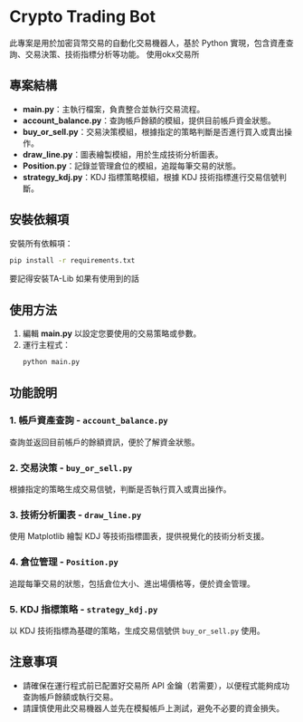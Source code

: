 
# Crypto Trading Bot

此專案是用於加密貨幣交易的自動化交易機器人，基於 Python 實現，包含資產查詢、交易決策、技術指標分析等功能。
使用okx交易所 

## 專案結構

- **main.py**：主執行檔案，負責整合並執行交易流程。
- **account_balance.py**：查詢帳戶餘額的模組，提供目前帳戶資金狀態。
- **buy_or_sell.py**：交易決策模組，根據指定的策略判斷是否進行買入或賣出操作。
- **draw_line.py**：圖表繪製模組，用於生成技術分析圖表。
- **Position.py**：記錄並管理倉位的模組，追蹤每筆交易的狀態。
- **strategy_kdj.py**：KDJ 指標策略模組，根據 KDJ 技術指標進行交易信號判斷。

## 安裝依賴項

安裝所有依賴項：
   ```bash
   pip install -r requirements.txt
   ```
要記得安裝TA-Lib 如果有使用到的話

## 使用方法

1. 編輯 **main.py** 以設定您要使用的交易策略或參數。
2. 運行主程式：
   ```bash
   python main.py
   ```

## 功能說明

### 1. 帳戶資產查詢 - `account_balance.py`
   查詢並返回目前帳戶的餘額資訊，便於了解資金狀態。

### 2. 交易決策 - `buy_or_sell.py`
   根據指定的策略生成交易信號，判斷是否執行買入或賣出操作。

### 3. 技術分析圖表 - `draw_line.py`
   使用 Matplotlib 繪製 KDJ 等技術指標圖表，提供視覺化的技術分析支援。

### 4. 倉位管理 - `Position.py`
   追蹤每筆交易的狀態，包括倉位大小、進出場價格等，便於資金管理。

### 5. KDJ 指標策略 - `strategy_kdj.py`
   以 KDJ 技術指標為基礎的策略，生成交易信號供 `buy_or_sell.py` 使用。

## 注意事項

- 請確保在運行程式前已配置好交易所 API 金鑰（若需要），以便程式能夠成功查詢帳戶餘額或執行交易。
- 請謹慎使用此交易機器人並先在模擬帳戶上測試，避免不必要的資金損失。

